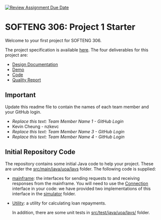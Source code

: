 [![Review Assignment Due Date](https://classroom.github.com/assets/deadline-readme-button-22041afd0340ce965d47ae6ef1cefeee28c7c493a6346c4f15d667ab976d596c.svg)](https://classroom.github.com/a/5pVslkgH)
# SOFTENG 306: Project 1 Starter

Welcome to your first project for SOFTENG 306. 

The project specification is available [here](https://canvas.auckland.ac.nz/courses/105857/files/13471322). The four deliverables for this project are:
* [Design Documentation](https://canvas.auckland.ac.nz/courses/105857/assignments/400876)
* [Demo](https://canvas.auckland.ac.nz/courses/105857/assignments/400878)
* [Code](https://canvas.auckland.ac.nz/courses/105857/assignments/400879)
* [Quality Report](https://canvas.auckland.ac.nz/courses/105857/assignments/404409)

## Important

Update this readme file to contain the names of each team member and your GitHub login.

* *Replace this text: Team Member Name 1 - GitHub Login*
* Kevin Cheung - nzkevc
* *Replace this text: Team Member Name 3 - GitHub Login*
* *Replace this text: Team Member Name 4 - GitHub Login*

## Initial Repository Code

The repository contains some initial Java code to help your project. These are under the [src/main/java/uoa/lavs](src/main/java/uoa/lavs) folder. The following code is supplied:
* [mainframe](src/main/java/uoa/lavs/mainframe): the interfaces for sending requests to and receiving responses from the mainframe. You will need to use the [Connection](src/main/java/uoa/lavs/mainframe/Connection.java) interface in your code: we have provided two implementations of this interface in the [simulator](src/main/java/uoa/lavs/mainframe/simulator/) folder.
* [Utility](src/main/java/uoa/lavs/utility/): a utility for calculating loan repayments.

  In addition, there are some unit tests in [src/test/java/uoa/lavs/](src/test/java/uoa/lavs/) folder.
